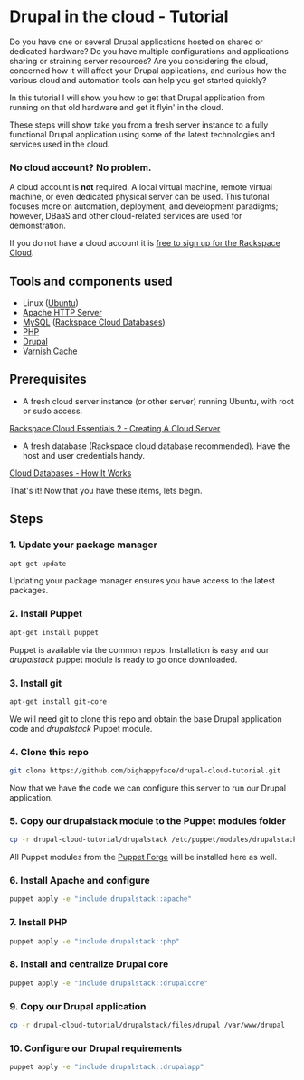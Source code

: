 # Drupal in the cloud - Tutorial

Do you have one or several Drupal applications hosted on shared or dedicated hardware? Do you have multiple configurations and applications sharing or straining server resources? Are you considering the cloud, concerned how it will affect your Drupal applications, and curious how the various cloud and automation tools can help you get started quickly?

In this tutorial I will show you how to get that Drupal application from running on that old hardware and get it flyin' in the cloud.

These steps will show take you from a fresh server instance to a fully functional Drupal application using some of the latest technologies and services used in the cloud.

### No cloud account? No problem.

A cloud account is **not** required. A local virtual machine, remote virtual machine, or even dedicated physical server can be used. This tutorial focuses more on automation, deployment, and development paradigms; however, DBaaS and other cloud-related services are used for demonstration.

If you do not have a cloud account it is [free to sign up for the Rackspace Cloud](https://cart.rackspace.com/cloud/).

## Tools and components used

- Linux ([Ubuntu](http://www.ubuntu.com/ubuntu))
- [Apache HTTP Server](http://httpd.apache.org/)
- [MySQL](http://www.mysql.com/) ([Rackspace Cloud Databases](http://www.rackspace.com/cloud/databases/))
- [PHP](http://www.php.net/)
- [Drupal](http://www.drupal.org/)
- [Varnish Cache](https://www.varnish-cache.org/)

## Prerequisites

- A fresh cloud server instance (or other server) running Ubuntu, with root or sudo access.

[Rackspace Cloud Essentials 2 - Creating A Cloud Server](http://www.rackspace.com/knowledge_center/article/rackspace-cloud-essentials-2-creating-a-cloud-server)

- A fresh database (Rackspace cloud database recommended). Have the host and user credentials handy.

[Cloud Databases - How It Works](http://www.rackspace.com/cloud/databases/howitworks/)

That's it! Now that you have these items, lets begin.

## Steps

### 1. Update your package manager

```bash
apt-get update
```

Updating your package manager ensures you have access to the latest packages.

### 2. Install Puppet

```bash
apt-get install puppet
```

Puppet is available via the common repos. Installation is easy and our *drupalstack* puppet module is ready to go once downloaded.

### 3. Install git

```bash
apt-get install git-core
```

We will need git to clone this repo and obtain the base Drupal application code and *drupalstack* Puppet module.

### 4. Clone this repo

```bash
git clone https://github.com/bighappyface/drupal-cloud-tutorial.git
```

Now that we have the code we can configure this server to run our Drupal application.

### 5. Copy our drupalstack module to the Puppet modules folder

```bash
cp -r drupal-cloud-tutorial/drupalstack /etc/puppet/modules/drupalstack
```

All Puppet modules from the [Puppet Forge](http://forge.puppetlabs.com/) will be installed here as well.

### 6. Install Apache and configure

```bash
puppet apply -e "include drupalstack::apache"
```

### 7. Install PHP

```bash
puppet apply -e "include drupalstack::php"
```

### 8. Install and centralize Drupal core

```bash
puppet apply -e "include drupalstack::drupalcore"
```

### 9. Copy our Drupal application

```bash
cp -r drupal-cloud-tutorial/drupalstack/files/drupal /var/www/drupal
```

### 10. Configure our Drupal requirements

```bash
puppet apply -e "include drupalstack::drupalapp"
```
